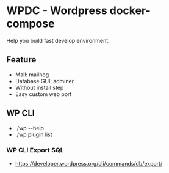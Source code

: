 WPDC - Wordpress docker-compose
======
Help you build fast develop environment.

## Feature
* Mail: mailhog
* Database GUI: adminer
* Without install step
* Easy custom web port

## WP CLI
* ./wp --help
* ./wp plugin list

### WP CLI Export SQL
* https://developer.wordpress.org/cli/commands/db/export/
